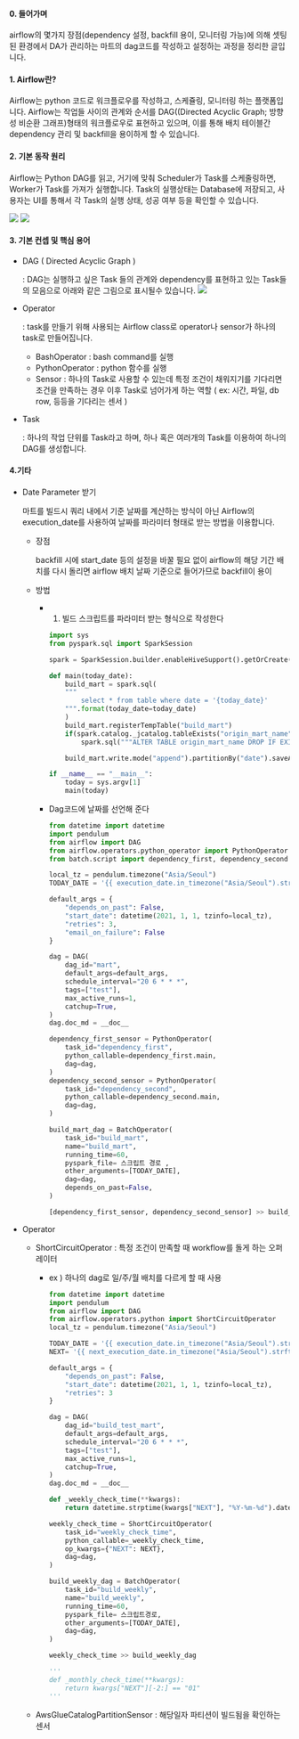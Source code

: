 #### 0. 들어가며

airflow의 몇가지 장점(dependency 설정, backfill 용이, 모니터링 가능)에 의해 셋팅된 환경에서 DA가 관리하는 마트의 dag코드를 작성하고 설정하는 과정을 정리한 글입니다.

#### 1. Airflow란?

Airflow는 python 코드로 워크플로우를 작성하고, 스케쥴링, 모니터링 하는 플랫폼입니다. Airflow는 작업들 사이의 관계와 순서를 DAG((Directed Acyclic Graph; 방향성 비순환 그래프)형태의 워크플로우로 표현하고 있으며, 이를 통해 배치 테이블간 dependency 관리 및 backfill을 용이하게 할 수 있습니다.

#### 2. 기본 동작 원리

Airflow는 Python DAG를 읽고, 거기에 맞춰 Scheduler가 Task를 스케줄링하면, Worker가 Task를 가져가 실행합니다. Task의 실행상태는 Database에 저장되고, 사용자는 UI를 통해서 각 Task의 실행 상태, 성공 여부 등을 확인할 수 있습니다.

![](../../../../Downloads/airflow_workflow이미지.png)
![](../../../../Downloads/airflow_element설명이미지.png)

#### 3. 기본 컨셉 및 핵심 용어

- DAG ( Directed Acyclic Graph )

  : DAG는 실행하고 싶은 Task 들의 관계와 dependency를 표현하고 있는 Task들의 모음으로 아래와 같은 그림으로 표시될수 있습니다.
![](../../../../Downloads/airflow_dag이미지.png)
- Operator

  : task를 만들기 위해 사용되는 Airflow class로 operator나 sensor가 하나의 task로 만들어집니다.

    - BashOperator : bash command를 실행
    - PythonOperator : python 함수를 실행
    - Sensor : 하나의 Task로 사용할 수 있는데 특정 조건이 채워지기를 기다리면 조건을 만족하는 경우 이후 Task로 넘어가게 하는 역할 ( ex: 시간, 파일, db row, 등등을 기다리는 센서 )
- Task

  : 하나의 작업 단위를 Task라고 하며, 하나 혹은 여러개의 Task를 이용하여 하나의 DAG를 생성합니다.


#### 4.기타

- Date Parameter 받기

  마트를 빌드시 쿼리 내에서 기준 날짜를 계산하는 방식이 아닌 Airflow의 execution_date를 사용하여 날짜를 파라미터 형태로 받는 방법을 이용합니다.

    - 장점

      backfill 시에 start_date 등의 설정을 바꿀 필요 없이 airflow의 해당 기간 배치를 다시 돌리면 airflow 배치 날짜 기준으로 들어가므로 backfill이 용이

    - 방법
        - 1. 빌드 스크립트를 파라미터 받는 형식으로 작성한다

          ```python
          import sys
          from pyspark.sql import SparkSession
          
          spark = SparkSession.builder.enableHiveSupport().getOrCreate()
          
          def main(today_date):
              build_mart = spark.sql(
              """
                  select * from table where date = '{today_date}'
              """.format(today_date=today_date)
              )
              build_mart.registerTempTable("build_mart")
              if(spark.catalog._jcatalog.tableExists("origin_mart_name")):
                  spark.sql("""ALTER TABLE origin_mart_name DROP IF EXISTS PARTITION (date='{today_date}')""".format(today_date=today_date))
          
              build_mart.write.mode("append").partitionBy("date").saveAsTable("origin_mart_name")
          
          if __name__ == "__main__":
              today = sys.argv[1]
              main(today)
          ```

        - Dag코드에 날짜를 선언해 준다

            ```python
            from datetime import datetime
            import pendulum
            from airflow import DAG
            from airflow.operators.python_operator import PythonOperator
            from batch.script import dependency_first, dependency_second
            
            local_tz = pendulum.timezone("Asia/Seoul")
            TODAY_DATE = '{{ execution_date.in_timezone("Asia/Seoul").strftime("%Y-%m-%d") }}'
            
            default_args = {
                "depends_on_past": False,
                "start_date": datetime(2021, 1, 1, tzinfo=local_tz),
                "retries": 3,
                "email_on_failure": False
            }
            
            dag = DAG(
                dag_id="mart",
                default_args=default_args,
                schedule_interval="20 6 * * *",
                tags=["test"],
                max_active_runs=1,
                catchup=True,
            )
            dag.doc_md = __doc__
            
            dependency_first_sensor = PythonOperator(
                task_id="dependency_first",
                python_callable=dependency_first.main,
                dag=dag,
            )
            dependency_second_sensor = PythonOperator(
                task_id="dependency_second",
                python_callable=dependency_second.main,
                dag=dag,
            )
            
            build_mart_dag = BatchOperator(
                task_id="build_mart",
                name="build_mart",
                running_time=60,
                pyspark_file= 스크립트 경로 ,
                other_arguments=[TODAY_DATE],
                dag=dag,
                depends_on_past=False,    
            )
            
            [dependency_first_sensor, dependency_second_sensor] >> build_mart_dag
            ```

- Operator
    - ShortCircuitOperator : 특정 조건이 만족할 때 workflow를 돌게 하는 오퍼레이터
        - ex ) 하나의 dag로 일/주/월 배치를 다르게 할 때 사용

            ```python
            from datetime import datetime
            import pendulum
            from airflow import DAG
            from airflow.operators.python import ShortCircuitOperator
            local_tz = pendulum.timezone("Asia/Seoul")
            
            TODAY_DATE = '{{ execution_date.in_timezone("Asia/Seoul").strftime("%Y-%m-%d") }}'
            NEXT= '{{ next_execution_date.in_timezone("Asia/Seoul").strftime("%Y-%m-%d") }}'
            
            default_args = {
                "depends_on_past": False,
                "start_date": datetime(2021, 1, 1, tzinfo=local_tz),
                "retries": 3
            }
            
            dag = DAG(
                dag_id="build_test_mart",
                default_args=default_args,
                schedule_interval="20 6 * * *",
                tags=["test"],
                max_active_runs=1,
                catchup=True,
            )
            dag.doc_md = __doc__
            
            def _weekly_check_time(**kwargs):
                return datetime.strptime(kwargs["NEXT"], "%Y-%m-%d").date().weekday() == 0
            
            weekly_check_time = ShortCircuitOperator(
                task_id="weekly_check_time",
                python_callable=_weekly_check_time,
                op_kwargs={"NEXT": NEXT},
                dag=dag,
            )
            
            build_weekly_dag = BatchOperator(
                task_id="build_weekly",
                name="build_weekly",
                running_time=60,
                pyspark_file= 스크립트경로,
                other_arguments=[TODAY_DATE],
                dag=dag, 
            )
            
            weekly_check_time >> build_weekly_dag
            
            '''
            def _monthly_check_time(**kwargs):
                return kwargs["NEXT"][-2:] == "01"
            '''
            ```
    - AwsGlueCatalogPartitionSensor : 해당일자 파티션이 빌드됨을 확인하는 센서